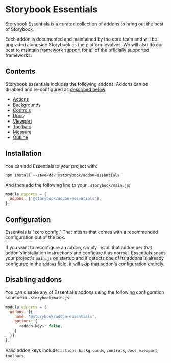 # Storybook Essentials

Storybook Essentials is a curated collection of addons to bring out the best of Storybook.

Each addon is documented and maintained by the core team and will be upgraded alongside Storybook as the platform evolves. We will also do our best to maintain [framework support](https://storybook.js.org/docs/react/api/frameworks-feature-support) for all of the officially supported frameworks.

## Contents

Storybook essentials includes the following addons. Addons can be disabled and re-configured as [described below](#configuration):

- [Actions](https://github.com/nslabspl/storybook/tree/dev/code/addons/actions)
- [Backgrounds](https://github.com/nslabspl/storybook/tree/dev/code/addons/backgrounds)
- [Controls](https://github.com/nslabspl/storybook/tree/dev/code/addons/controls)
- [Docs](https://github.com/nslabspl/storybook/tree/dev/code/addons/docs)
- [Viewport](https://github.com/nslabspl/storybook/tree/dev/code/addons/viewport)
- [Toolbars](https://github.com/nslabspl/storybook/tree/dev/code/addons/toolbars)
- [Measure](https://github.com/nslabspl/storybook/tree/dev/code/addons/measure)
- [Outline](https://github.com/nslabspl/storybook/tree/dev/code/addons/outline)

## Installation

You can add Essentials to your project with:

```
npm install --save-dev @storybook/addon-essentials
```

And then add the following line to your `.storybook/main.js`:

```js
module.exports = {
  addons: ['@storybook/addon-essentials'],
};
```

## Configuration

Essentials is "zero config." That means that comes with a recommended configuration out of the box.

If you want to reconfigure an addon, simply install that addon per that addon's installation instructions and configure it as normal. Essentials scans your project's `main.js` on startup and if detects one of its addons is already configured in the `addons` field, it will skip that addon's configuration entirely.

## Disabling addons

You can disable any of Essential's addons using the following configuration scheme in `.storybook/main.js`:

```js
module.exports = {
  addons: [{
    name: '@storybook/addon-essentials',
    options: {
      <addon-key>: false,
    }
  }]
};
```

Valid addon keys include: `actions`, `backgrounds`, `controls`, `docs`, `viewport`, `toolbars`.
